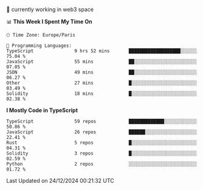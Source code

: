 🔭 currently working in web3 space

<!--START_SECTION:waka-->
📊 **This Week I Spent My Time On** 

```text
🕑︎ Time Zone: Europe/Paris

💬 Programming Languages: 
TypeScript               9 hrs 52 mins       ███████████████████░░░░░░   75.04 % 
JavaScript               55 mins             ██░░░░░░░░░░░░░░░░░░░░░░░   07.05 % 
JSON                     49 mins             ██░░░░░░░░░░░░░░░░░░░░░░░   06.27 % 
Other                    27 mins             █░░░░░░░░░░░░░░░░░░░░░░░░   03.49 % 
Solidity                 18 mins             █░░░░░░░░░░░░░░░░░░░░░░░░   02.38 % 
```

**I Mostly Code in TypeScript** 

```text
TypeScript               59 repos            █████████████░░░░░░░░░░░░   50.86 % 
JavaScript               26 repos            ██████░░░░░░░░░░░░░░░░░░░   22.41 % 
Rust                     5 repos             █░░░░░░░░░░░░░░░░░░░░░░░░   04.31 % 
Solidity                 3 repos             █░░░░░░░░░░░░░░░░░░░░░░░░   02.59 % 
Python                   2 repos             ░░░░░░░░░░░░░░░░░░░░░░░░░   01.72 % 
```




 Last Updated on 24/12/2024 00:21:32 UTC
<!--END_SECTION:waka-->
